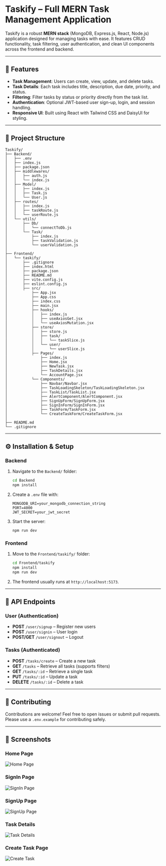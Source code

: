 # Taskify – Full MERN Task Management Application

Taskify is a robust **MERN stack** (MongoDB, Express.js, React, Node.js) application designed for managing tasks with ease. It features CRUD functionality, task filtering, user authentication, and clean UI components across the frontend and backend.

---

## 🚀 Features

- **Task Management**: Users can create, view, update, and delete tasks.
- **Task Details**: Each task includes title, description, due date, priority, and status.
- **Filtering**: Filter tasks by status or priority directly from the task list.
- **Authentication**: Optional JWT-based user sign-up, login, and session handling.
- **Responsive UI**: Built using React with Tailwind CSS and DaisyUI for styling.

---

## 📂 Project Structure

```
Taskify/
├── Backend/
│   ├── .env
│   ├── index.js
│   ├── package.json
│   ├── middlewares/
│   │   ├── auth.js
│   │   └── index.js
│   ├── Model/
│   │   ├── index.js
│   │   ├── Task.js
│   │   └── User.js
│   ├── routes/
│   │   ├── index.js
│   │   ├── taskRoute.js
│   │   └── userRoute.js
│   └── utils/
│       ├── Db/
│       │   └── connectToDb.js
│       └── Task/
│           ├── index.js
│           ├── taskValidation.js
│           └── userValidation.js
│
├── Frontend/
│   └── taskify/
│       ├── .gitignore
│       ├── index.html
│       ├── package.json
│       ├── README.md
│       ├── vite.config.js
│       ├── eslint.config.js
│       ├── src/
│           ├── App.jsx
│           ├── App.css
│           ├── index.css
│           ├── main.jsx
│           ├── hooks/
│           │   ├── index.js
│           │   ├── useAxiosGet.jsx
│           │   └── useAxiosMutation.jsx
│           ├── store/
│           │   ├── store.js
│           │   ├── task/
│           │   │   └── taskSlice.js
│           │   └── user/
│           │       └── userSlice.js
│           ├── Pages/
│               ├── index.js
│               ├── Home.jsx
│               ├── NewTask.jsx
│               ├── TaskDetails.jsx
│               └── AccountPage.jsx
│           └── Components/
│               ├── Navbar/Navbar.jsx
│               ├── TaskLoadingSkeleton/TaskLoadingSkeleton.jsx
│               ├── TaskList/TaskList.jsx
│               ├── AlertComponent/AlertComponent.jsx
│               ├── SignUpForm/SignUpForm.jsx
│               ├── SignInForm/SignInForm.jsx
│               ├── TaskForm/TaskForm.jsx
│               └── CreateTaskForm/CreateTaskForm.jsx
│
├── README.md
└── .gitignore
```

---

## ⚙️ Installation & Setup

### Backend

1. Navigate to the `Backend/` folder:
   ```bash
   cd Backend
   npm install
   ```
2. Create a `.env` file with:
   ```
   MONGODB_URI=your_mongodb_connection_string
   PORT=4000
   JWT_SECRET=your_jwt_secret
   ```
3. Start the server:
   ```bash
   npm run dev
   ```

### Frontend

1. Move to the `Frontend/taskify/` folder:
   ```bash
   cd Frontend/taskify
   npm install
   npm run dev
   ```
2. The frontend usually runs at `http://localhost:5173`.

---

## 📌 API Endpoints

### User (Authentication)

- **POST** `/user/signup` – Register new users
- **POST** `/user/signin` – User login
- **POST/GET** `/user/signout` – Logout

### Tasks (Authenticated)

- **POST** `/tasks/create` – Create a new task
- **GET** `/tasks` – Retrieve all tasks (supports filters)
- **GET** `/tasks/:id` – Retrieve a single task
- **PUT** `/tasks/:id` – Update a task
- **DELETE** `/tasks/:id` – Delete a task

---

## 🤝 Contributing

Contributions are welcome! Feel free to open issues or submit pull requests. Please use a `.env.example` for contributing safely.

---

## 📸 Screenshots

### Home Page

![Home Page](./ProjectScreenShot/home.png)

### SignIn Page

![SignIn Page](./ProjectScreenShot/SignInPage.png)

### SignUp Page

![SignUp Page](./ProjectScreenShot/SignUpPage.png)

### Task Details

![Task Details](./ProjectScreenShot/TaskDetailsPage.png)

### Create Task Page

![Create Task](./ProjectScreenShot/CreateTaskPage.png)
